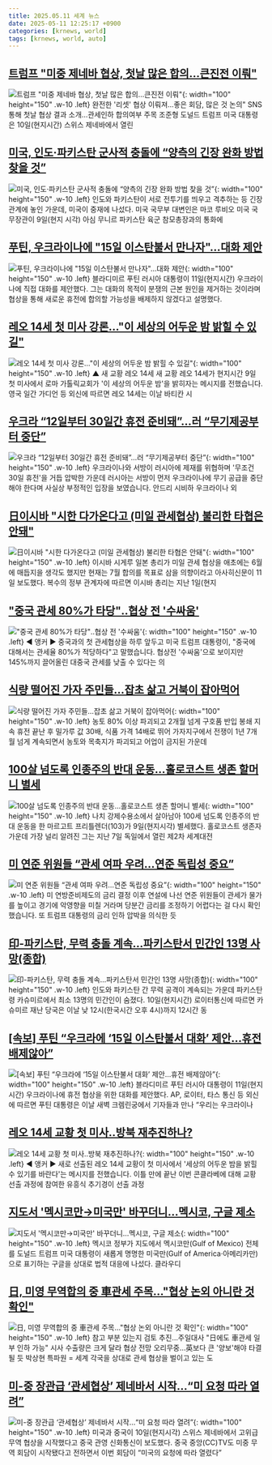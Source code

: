 ```yaml
---
title: 2025.05.11 세계 뉴스
date: 2025-05-11 12:25:17 +0900
categories: [krnews, world]
tags: [krnews, world, auto]
---
```

## [트럼프 "미중 제네바 협상, 첫날 많은 합의…큰진전 이뤄"](https://n.news.naver.com/mnews/article/001/0015380120)

![트럼프 "미중 제네바 협상, 첫날 많은 합의…큰진전 이뤄"](https://mimgnews.pstatic.net/image/origin/001/2025/05/11/15380120.jpg?type=nf220_150){: width="100" height="150" .w-10 .left}
완전한 '리셋' 협상 이뤄져…좋은 회담, 많은 것 논의" SNS 통해 첫날 협상 결과 소개…관세인하 합의여부 주목 조준형 도널드 트럼프 미국 대통령은 10일(현지시간) 스위스 제네바에서 열린

## [미국, 인도·파키스탄 군사적 충돌에 “양측의 긴장 완화 방법 찾을 것”](https://n.news.naver.com/mnews/article/009/0005490021)

![미국, 인도·파키스탄 군사적 충돌에 “양측의 긴장 완화 방법 찾을 것”](https://mimgnews.pstatic.net/image/origin/009/2025/05/10/5490021.jpg?type=nf220_150){: width="100" height="150" .w-10 .left}
인도와 파키스탄이 서로 전투기를 띄우고 격추하는 등 긴장 관계에 놓인 가운데, 미국이 중재에 나섰다. 미국 국무부 대변인은 마코 루비오 미국 국무장관이 9일(현지 시각) 아심 무니르 파키스탄 육군 참모총장과의 통화에

## [푸틴, 우크라이나에 "15일 이스탄불서 만나자"…대화 제안](https://n.news.naver.com/mnews/article/277/0005590397)

![푸틴, 우크라이나에 "15일 이스탄불서 만나자"…대화 제안](https://mimgnews.pstatic.net/image/origin/277/2025/05/11/5590397.jpg?type=nf220_150){: width="100" height="150" .w-10 .left}
블라디미르 푸틴 러시아 대통령이 11일(현지시간) 우크라이나에 직접 대화를 제안했다. 그는 대화의 목적이 분쟁의 근본 원인을 제거하는 것이라며 협상을 통해 새로운 휴전에 합의할 가능성을 배제하지 않겠다고 설명했다.

## [레오 14세 첫 미사 강론…"이 세상의 어두운 밤 밝힐 수 있길"](https://n.news.naver.com/mnews/article/055/0001256635)

![레오 14세 첫 미사 강론…"이 세상의 어두운 밤 밝힐 수 있길"](https://mimgnews.pstatic.net/image/origin/055/2025/05/10/1256635.jpg?type=nf220_150){: width="100" height="150" .w-10 .left}
▲ 새 교황 레오 14세 새 교황 레오 14세가 현지시간 9일 첫 미사에서 로마 가톨릭교회가 '이 세상의 어두운 밤'을 밝히자는 메시지를 전했습니다. 영국 일간 가디언 등 외신에 따르면 레오 14세는 이날 바티칸 시

## [우크라 “12일부터 30일간 휴전 준비돼”…러 “무기제공부터 중단”](https://n.news.naver.com/mnews/article/056/0011948594)

![우크라 “12일부터 30일간 휴전 준비돼”…러 “무기제공부터 중단”](https://mimgnews.pstatic.net/image/origin/056/2025/05/10/11948594.jpg?type=nf220_150){: width="100" height="150" .w-10 .left}
우크라이나와 서방이 러시아에 제재를 위협하며 '무조건 30일 휴전'을 거듭 압박한 가운데 러시아는 서방이 먼저 우크라이나에 무기 공급을 중단해야 한다며 사실상 부정적인 입장을 보였습니다. 안드리 시비하 우크라이나 외

## [日이시바 "시한 다가온다고 (미일 관세협상) 불리한 타협은 안돼"](https://n.news.naver.com/mnews/article/448/0000526776)

![日이시바 "시한 다가온다고 (미일 관세협상) 불리한 타협은 안돼"](https://mimgnews.pstatic.net/image/origin/448/2025/05/11/526776.jpg?type=nf220_150){: width="100" height="150" .w-10 .left}
이시바 시게루 일본 총리가 미일 관세 협상을 애초에는 6월에 매듭지을 생각도 했지만 현재는 7월 합의를 목표로 삼을 의향이라고 아사히신문이 11일 보도했다. 복수의 정부 관계자에 따르면 이시바 총리는 지난 1일(현지

## ["중국 관세 80%가 타당"‥협상 전 '수싸움'](https://n.news.naver.com/mnews/article/214/0001423316)

!["중국 관세 80%가 타당"‥협상 전 '수싸움'](https://mimgnews.pstatic.net/image/origin/214/2025/05/10/1423316.jpg?type=nf220_150){: width="100" height="150" .w-10 .left}
◀ 앵커 ▶ 중국과의 첫 관세협상을 하루 앞두고 미국 트럼프 대통령이, "중국에 대해서는 관세율 80%가 적당하다"고 말했습니다. 협상전 '수싸움'으로 보이지만 145%까지 끌어올린 대중국 관세를 낮출 수 있다는 의

## [식량 떨어진 가자 주민들…잡초 삶고 거북이 잡아먹어](https://n.news.naver.com/mnews/article/001/0015380287)

![식량 떨어진 가자 주민들…잡초 삶고 거북이 잡아먹어](https://mimgnews.pstatic.net/image/origin/001/2025/05/11/15380287.jpg?type=nf220_150){: width="100" height="150" .w-10 .left}
농토 80% 이상 파괴되고 2개월 넘게 구호품 반입 봉쇄 지속 휴전 끝난 후 밀가루 값 30배, 식품 가격 14배로 뛰어 가자지구에서 전쟁이 1년 7개월 넘게 계속되면서 농토와 목축지가 파괴되고 어업이 금지된 가운데

## [100살 넘도록 인종주의 반대 운동…홀로코스트 생존 할머니 별세](https://n.news.naver.com/mnews/article/028/0002745177)

![100살 넘도록 인종주의 반대 운동…홀로코스트 생존 할머니 별세](https://mimgnews.pstatic.net/image/origin/028/2025/05/10/2745177.jpg?type=nf220_150){: width="100" height="150" .w-10 .left}
나치 강제수용소에서 살아남아 100세 넘도록 인종주의 반대 운동을 한 마르고트 프리틀렌더(103)가 9일(현지시각) 별세했다. 홀로코스트 생존자 가운데 가장 널리 알려진 그는 지난 7일 독일에서 열린 제2차 세계대전

## [미 연준 위원들 “관세 여파 우려…연준 독립성 중요”](https://n.news.naver.com/mnews/article/056/0011948451)

![미 연준 위원들 “관세 여파 우려…연준 독립성 중요”](https://mimgnews.pstatic.net/image/origin/056/2025/05/10/11948451.jpg?type=nf220_150){: width="100" height="150" .w-10 .left}
미 연방준비제도의 금리 결정 이후 연설에 나선 연준 위원들이 관세가 물가를 높이고 경기에 악영향을 미칠 거라며 당분간 금리를 조정하기 어렵다는 걸 다시 확인했습니다. 또 트럼프 대통령의 금리 인하 압박을 의식한 듯

## [印-파키스탄, 무력 충돌 계속…파키스탄서 민간인 13명 사망(종합)](https://n.news.naver.com/mnews/article/421/0008242018)

![印-파키스탄, 무력 충돌 계속…파키스탄서 민간인 13명 사망(종합)](https://mimgnews.pstatic.net/image/origin/421/2025/05/10/8242018.jpg?type=nf220_150){: width="100" height="150" .w-10 .left}
인도와 파키스탄 간 무력 공격이 계속되는 가운데 파키스탄령 카슈미르에서 최소 13명의 민간인이 숨졌다. 10일(현지시간) 로이터통신에 따르면 카슈미르 재난 당국은 이날 낮 12시(한국시간 오후 4시)까지 12시간 동

## [[속보] 푸틴 “우크라에 ‘15일 이스탄불서 대화’ 제안…휴전 배제않아”](https://n.news.naver.com/mnews/article/025/0003439924)

![[속보] 푸틴 “우크라에 ‘15일 이스탄불서 대화’ 제안…휴전 배제않아”](https://mimgnews.pstatic.net/image/origin/025/2025/05/11/3439924.jpg?type=nf220_150){: width="100" height="150" .w-10 .left}
블라디미르 푸틴 러시아 대통령이 11일(현지시간) 우크라이나에 휴전 협상을 위한 대화를 제안했다. AP, 로이터, 타스 통신 등 외신에 따르면 푸틴 대통령은 이날 새벽 크렘린궁에서 기자들과 만나 “우리는 우크라이나

## [레오 14세 교황 첫 미사‥방북 재추진하나?](https://n.news.naver.com/mnews/article/214/0001423386)

![레오 14세 교황 첫 미사‥방북 재추진하나?](https://mimgnews.pstatic.net/image/origin/214/2025/05/10/1423386.jpg?type=nf220_150){: width="100" height="150" .w-10 .left}
◀ 앵커 ▶ 새로 선출된 레오 14세 교황이 첫 미사에서 '세상의 어두운 밤을 밝힐 수 있기를 바란다'는 메시지를 전했습니다. 이틀 만에 끝난 이번 콘클라베에 대해 교황 선출 과정에 참여한 유흥식 추기경이 선출 과정

## [지도서 '멕시코만→미국만' 바꾸더니…멕시코, 구글 제소](https://n.news.naver.com/mnews/article/277/0005590294)

![지도서 '멕시코만→미국만' 바꾸더니…멕시코, 구글 제소](https://mimgnews.pstatic.net/image/origin/277/2025/05/10/5590294.jpg?type=nf220_150){: width="100" height="150" .w-10 .left}
멕시코 정부가 지도에서 멕시코만(Gulf of Mexico) 전체를 도널드 트럼프 미국 대통령이 새롭게 명명한 미국만(Gulf of America·아메리카만)으로 표기하는 구글을 상대로 법적 대응에 나섰다. 클라우디

## [日, 미영 무역합의 중 車관세 주목…"협상 논외 아니란 것 확인"](https://n.news.naver.com/mnews/article/001/0015379461)

![日, 미영 무역합의 중 車관세 주목…"협상 논외 아니란 것 확인"](https://mimgnews.pstatic.net/image/origin/001/2025/05/10/15379461.jpg?type=nf220_150){: width="100" height="150" .w-10 .left}
참고 부분 있는지 검토 추진…주일대사 "日에도 車관세 일부 인하 가능" 시사 수출량은 크게 달라 협상 전망 오리무중…英보다 큰 '양보'해야 타결될 듯 박상현 특파원 = 세계 각국을 상대로 관세 협상을 벌이고 있는 도

## [미-중 장관급 ‘관세협상’ 제네바서 시작…“미 요청 따라 열려”](https://n.news.naver.com/mnews/article/028/0002745171)

![미-중 장관급 ‘관세협상’ 제네바서 시작…“미 요청 따라 열려”](https://mimgnews.pstatic.net/image/origin/028/2025/05/10/2745171.jpg?type=nf220_150){: width="100" height="150" .w-10 .left}
미국과 중국이 10일(현지시각) 스위스 제네바에서 고위급 무역 협상을 시작했다고 중국 관영 신화통신이 보도했다. 중국 중앙(CC)TV도 미중 무역 회담이 시작됐다고 전하면서 이번 회담이 “미국의 요청에 따라 열렸다”

